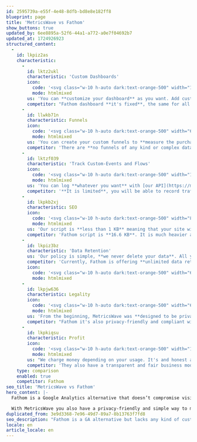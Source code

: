 ```yaml
---
id: 2595739a-e55f-4e48-8dfb-bd8e8e182ff8
blueprint: page
title: 'MetricsWave vs Fathom'
show_buttons: true
updated_by: 6ee8895a-52f6-44a1-a772-a0e7f04692b7
updated_at: 1724926923
structured_content:
  -
    id: lkpiz2as
    characteristic:
      -
        id: lktz2ukl
        characteristic: 'Custom Dashboards'
        icon:
          code: '<svg class="w-10 h-auto dark:text-orange-500" width="100px" height="100px" viewBox="0 0 24 24" fill="none" xmlns="http://www.w3.org/2000/svg"><g id="SVGRepo_bgCarrier" stroke-width="0"></g><g id="SVGRepo_tracurrentColorerCarrier" stroke-linecurrentcap="round" stroke-linejoin="round"></g><g id="SVGRepo_icurrentColoronCarrier"> <path d="M5.5 15.5C5.5 14.5572 5.5 14.0858 5.79289 13.7929C6.08579 13.5 6.55719 13.5 7.5 13.5H8.5C9.44281 13.5 9.91421 13.5 10.2071 13.7929C10.5 14.0858 10.5 14.5572 10.5 15.5V16.5C10.5 17.4428 10.5 17.9142 10.2071 18.2071C9.91421 18.5 9.44281 18.5 8.5 18.5C7.08579 18.5 6.37868 18.5 5.93934 18.0607C5.5 17.6213 5.5 16.9142 5.5 15.5Z" stroke="currentColor" stroke-width="1.5"></path> <path d="M5.5 8.5C5.5 7.08579 5.5 6.37868 5.93934 5.93934C6.37868 5.5 7.08579 5.5 8.5 5.5C9.44281 5.5 9.91421 5.5 10.2071 5.79289C10.5 6.08579 10.5 6.55719 10.5 7.5V8.5C10.5 9.44281 10.5 9.91421 10.2071 10.2071C9.91421 10.5 9.44281 10.5 8.5 10.5H7.5C6.55719 10.5 6.08579 10.5 5.79289 10.2071C5.5 9.91421 5.5 9.44281 5.5 8.5Z" stroke="currentColor" stroke-width="1.5"></path> <path d="M13.5 15.5C13.5 14.5572 13.5 14.0858 13.7929 13.7929C14.0858 13.5 14.5572 13.5 15.5 13.5H16.5C17.4428 13.5 17.9142 13.5 18.2071 13.7929C18.5 14.0858 18.5 14.5572 18.5 15.5C18.5 16.9142 18.5 17.6213 18.0607 18.0607C17.6213 18.5 16.9142 18.5 15.5 18.5C14.5572 18.5 14.0858 18.5 13.7929 18.2071C13.5 17.9142 13.5 17.4428 13.5 16.5V15.5Z" stroke="currentColor" stroke-width="1.5"></path> <path d="M13.5 7.5C13.5 6.55719 13.5 6.08579 13.7929 5.79289C14.0858 5.5 14.5572 5.5 15.5 5.5C16.9142 5.5 17.6213 5.5 18.0607 5.93934C18.5 6.37868 18.5 7.08579 18.5 8.5C18.5 9.44281 18.5 9.91421 18.2071 10.2071C17.9142 10.5 17.4428 10.5 16.5 10.5H15.5C14.5572 10.5 14.0858 10.5 13.7929 10.2071C13.5 9.91421 13.5 9.44281 13.5 8.5V7.5Z" stroke="currentColor" stroke-width="1.5"></path> <path d="M22 14C22 17.7712 22 19.6569 20.8284 20.8284C19.6569 22 17.7712 22 14 22" stroke="currentColor" stroke-width="1.5" stroke-linecurrentcap="round"></path> <path d="M10 22C6.22876 22 4.34315 22 3.17157 20.8284C2 19.6569 2 17.7712 2 14" stroke="currentColor" stroke-width="1.5" stroke-linecurrentcap="round"></path> <path d="M10 2C6.22876 2 4.34315 2 3.17157 3.17157C2 4.34315 2 6.22876 2 10" stroke="currentColor" stroke-width="1.5" stroke-linecurrentcap="round"></path> <path d="M14 2C17.7712 2 19.6569 2 20.8284 3.17157C22 4.34315 22 6.22876 22 10" stroke="currentColor" stroke-width="1.5" stroke-linecurrentcap="round"></path> </g></svg>'
          mode: htmlmixed
        us: 'You can **customize your dashboard** as you want. Add custom events, graphs, and more.'
        competitor: "Fathom dashboard **it's fixed**, the same for all businesses and applications."
      -
        id: llwkb71n
        characteristic: Funnels
        icon:
          code: '<svg class="w-10 h-auto dark:text-orange-500" width="64px" height="64px" viewBox="0 0 24 24" fill="none" xmlns="http://www.w3.org/2000/svg"><g id="SVGRepo_bgCarrier" stroke-width="0"></g><g id="SVGRepo_tracurrentColorerCarrier" stroke-linecurrentcap="round" stroke-linejoin="round"></g><g id="SVGRepo_icurrentColoronCarrier"> <path d="M19 3H5C3.58579 3 2.87868 3 2.43934 3.4122C2 3.8244 2 4.48782 2 5.81466V6.50448C2 7.54232 2 8.06124 2.2596 8.49142C2.5192 8.9216 2.99347 9.18858 3.94202 9.72255L6.85504 11.3624C7.49146 11.7206 7.80967 11.8998 8.03751 12.0976C8.51199 12.5095 8.80408 12.9935 8.93644 13.5872C9 13.8722 9 14.2058 9 14.8729L9 17.5424C9 18.452 9 18.9067 9.25192 19.2613C9.50385 19.6158 9.95128 19.7907 10.8462 20.1406C12.7248 20.875 13.6641 21.2422 14.3321 20.8244C15 20.4066 15 19.4519 15 17.5424V14.8729C15 14.2058 15 13.8722 15.0636 13.5872C15.1959 12.9935 15.488 12.5095 15.9625 12.0976C16.1903 11.8998 16.5085 11.7206 17.145 11.3624L20.058 9.72255C21.0065 9.18858 21.4808 8.9216 21.7404 8.49142C22 8.06124 22 7.54232 22 6.50448V5.81466C22 4.48782 22 3.8244 21.5607 3.4122C21.1213 3 20.4142 3 19 3Z" stroke="currentColor" stroke-width="1.5"></path> </g></svg>'
          mode: htmlmixed
        us: 'You can create your custom funnels to **measure the purchase process or registration**. See how they behave at a glance.'
        competitor: 'There are **no funnels of any kind or complex data visualizations**. There really is no good way to measure these processes.'
      -
        id: lktzf039
        characteristic: 'Track Custom-Events and Flows'
        icon:
          code: '<svg class="w-10 h-auto dark:text-orange-500" width="104px" height="104px" viewBox="0 0 24 24" fill="none" xmlns="http://www.w3.org/2000/svg"><g id="SVGRepo_bgCarrier" stroke-width="0"></g><g id="SVGRepo_tracurrentColorerCarrier" stroke-linecurrentcap="round" stroke-linejoin="round"></g><g id="SVGRepo_icurrentColoronCarrier"> <path d="M10 22C6.22876 22 4.34315 22 3.17157 20.8284C2 19.6569 2 18.7712 2 15" stroke="currentColor" stroke-width="1.5" stroke-linecurrentcap="round"></path> <path d="M22 15C22 18.7712 22 19.6569 20.8284 20.8284C19.6569 22 17.7712 22 14 22" stroke="currentColor" stroke-width="1.5" stroke-linecurrentcap="round"></path> <path d="M14 2C17.7712 2 19.6569 2 20.8284 3.17157C22 4.34315 22 5.22876 22 9" stroke="currentColor" stroke-width="1.5" stroke-linecurrentcap="round"></path> <path d="M10 2C6.22876 2 4.34315 2 3.17157 3.17157C2 4.34315 2 5.22876 2 9" stroke="currentColor" stroke-width="1.5" stroke-linecurrentcap="round"></path> <path d="M5.89243 14.0598C5.29748 13.3697 5 13.0246 5 12C5 10.9754 5.29747 10.6303 5.89242 9.94021C7.08037 8.56222 9.07268 7 12 7C14.9273 7 16.9196 8.56222 18.1076 9.94021C18.7025 10.6303 19 10.9754 19 12C19 13.0246 18.7025 13.3697 18.1076 14.0598C16.9196 15.4378 14.9273 17 12 17C9.07268 17 7.08038 15.4378 5.89243 14.0598Z" stroke="currentColor" stroke-width="1.5"></path> <currentcircurrentcle currentcx="12" currentcy="12" r="2" stroke="currentColor" stroke-width="1.5"></currentcircurrentcle> </g></svg>'
          mode: htmlmixed
        us: 'You can log **whatever you want** with [our API](https://metricswave.com/documentation/tracking/events). Deploys, forms, sales, signups or logins. Endless possibilities.'
        competitor: '**It is limited**, you will be able to record traffic and little else. You will have to use another tool for more complex cases.'
      -
        id: lkpkb2xj
        characteristic: SEO
        icon:
          code: '<svg class="w-10 h-auto dark:text-orange-500" width="89px" height="89px" viewBox="0 0 24 24" fill="none" xmlns="http://www.w3.org/2000/svg"><g id="SVGRepo_bgCarrier" stroke-width="0"></g><g id="SVGRepo_tracerCarrier" stroke-linecap="round" stroke-linejoin="round"></g><g id="SVGRepo_iconCarrier"> <path d="M12.0002 16C6.24021 16 5.21983 10.2595 5.03907 5.70647C4.98879 4.43998 4.96365 3.80673 5.43937 3.22083C5.91508 2.63494 6.48445 2.53887 7.62318 2.34674C8.74724 2.15709 10.2166 2 12.0002 2C13.7837 2 15.2531 2.15709 16.3771 2.34674C17.5159 2.53887 18.0852 2.63494 18.5609 3.22083C19.0367 3.80673 19.0115 4.43998 18.9612 5.70647C18.7805 10.2595 17.7601 16 12.0002 16Z" stroke="currentColor" stroke-width="1.5"></path> <path d="M11 8L12.5 6.5V10.5" stroke="currentColor" stroke-width="1.5" stroke-linecap="round" stroke-linejoin="round"></path> <path d="M19 5L19.9486 5.31621C20.9387 5.64623 21.4337 5.81124 21.7168 6.20408C22 6.59692 22 7.11873 21.9999 8.16234L21.9999 8.23487C21.9999 9.09561 21.9999 9.52598 21.7927 9.87809C21.5855 10.2302 21.2093 10.4392 20.4569 10.8572L17.5 12.5" stroke="currentColor" stroke-width="1.5"></path> <path d="M4.99994 5L4.05132 5.31621C3.06126 5.64623 2.56623 5.81124 2.2831 6.20408C1.99996 6.59692 1.99997 7.11873 2 8.16234L2 8.23487C2.00003 9.09561 2.00004 9.52598 2.20723 9.87809C2.41441 10.2302 2.79063 10.4392 3.54305 10.8572L6.49994 12.5" stroke="currentColor" stroke-width="1.5"></path> <path d="M12 16V19" stroke="currentColor" stroke-width="1.5" stroke-linecap="round"></path> <path d="M15.5 22H8.5L8.83922 20.3039C8.93271 19.8365 9.34312 19.5 9.8198 19.5H14.1802C14.6569 19.5 15.0673 19.8365 15.1608 20.3039L15.5 22Z" stroke="currentColor" stroke-width="1.5" stroke-linecap="round" stroke-linejoin="round"></path> <path d="M18 22H6" stroke="currentColor" stroke-width="1.5" stroke-linecap="round"></path> </g></svg>'
          mode: htmlmixed
        us: 'Our script is **less than 1 KB** meaning that your site will load faster and your page performance will be better.'
        competitor: 'Fathom script is **16.6 KB**. It is much heavier and could slow down the loading of your site and impair the user experience.'
      -
        id: lkpiz3bz
        characteristic: 'Data Retention'
        us: 'Our policy is simple, **we never delete your data**. All your data will be there until you delete your account.'
        competitor: 'Currently, Fathom is offering **unlimited data retention** for their paid plans.'
        icon:
          code: '<svg class="w-10 h-auto dark:text-orange-500" width="64px" height="64px" viewBox="0 0 24 24" fill="none" xmlns="http://www.w3.org/2000/svg"><g id="SVGRepo_bgCarrier" stroke-width="0"></g><g id="SVGRepo_tracurrentColorerCarrier" stroke-linecurrentcap="round" stroke-linejoin="round"></g><g id="SVGRepo_icurrentColoronCarrier"> <path d="M22 14V12C22 8.22876 22 6.34315 20.8284 5.17157C19.6569 4 17.7712 4 14 4H10C6.22876 4 4.34315 4 3.17157 5.17157C2 6.34315 2 8.22876 2 12V14C2 17.7712 2 19.6569 3.17157 20.8284C4.34315 22 6.22876 22 10 22H14" stroke="currentColor" stroke-width="1.5" stroke-linecurrentcap="round"></path> <path d="M7 4V2.5" stroke="currentColor" stroke-width="1.5" stroke-linecurrentcap="round"></path> <path d="M17 4V2.5" stroke="currentColor" stroke-width="1.5" stroke-linecurrentcap="round"></path> <currentcircurrentcle currentcx="18" currentcy="18" r="3" stroke="currentColor" stroke-width="1.5"></currentcircurrentcle> <path d="M20.5 20.5L22 22" stroke="currentColor" stroke-width="1.5" stroke-linecurrentcap="round"></path> <path d="M2.5 9H21.5" stroke="currentColor" stroke-width="1.5" stroke-linecurrentcap="round"></path> </g></svg>'
          mode: htmlmixed
      -
        id: lkpjw636
        characteristic: Legality
        icon:
          code: '<svg class="w-10 h-auto dark:text-orange-500" width="64px" height="64px" viewBox="0 0 24 24" fill="none" xmlns="http://www.w3.org/2000/svg"><g id="SVGRepo_bgCarrier" stroke-width="0"></g><g id="SVGRepo_tracerCarrier" stroke-linecap="round" stroke-linejoin="round"></g><g id="SVGRepo_iconCarrier"> <path d="M2 14C2 10.2288 2 8.34315 3.17157 7.17157C4.34315 6 6.22876 6 10 6H14C17.7712 6 19.6569 6 20.8284 7.17157C22 8.34315 22 10.2288 22 14C22 17.7712 22 19.6569 20.8284 20.8284C19.6569 22 17.7712 22 14 22H10C6.22876 22 4.34315 22 3.17157 20.8284C2 19.6569 2 17.7712 2 14Z" stroke="currentColor" stroke-width="1.5"></path> <path d="M16 6C16 4.11438 16 3.17157 15.4142 2.58579C14.8284 2 13.8856 2 12 2C10.1144 2 9.17157 2 8.58579 2.58579C8 3.17157 8 4.11438 8 6" stroke="currentColor" stroke-width="1.5"></path> <path d="M17 9C17 9.55228 16.5523 10 16 10C15.4477 10 15 9.55228 15 9C15 8.44772 15.4477 8 16 8C16.5523 8 17 8.44772 17 9Z" fill="currentColor"></path> <path d="M9 9C9 9.55228 8.55228 10 8 10C7.44772 10 7 9.55228 7 9C7 8.44772 7.44772 8 8 8C8.55228 8 9 8.44772 9 9Z" fill="currentColor"></path> </g></svg>'
          mode: htmlmixed
        us: 'From the beginning, MetricsWave was **designed to be privacy friendly and compliant with GDPR**.'
        competitor: "Fathom it's also privacy-friendly and compliant with european laws."
      -
        id: lkpkiqsu
        characteristic: Profit
        icon:
          code: '<svg class="w-10 h-auto dark:text-orange-500" width="122px" height="122px" viewBox="0 0 24 24" fill="none" xmlns="http://www.w3.org/2000/svg"><g id="SVGRepo_bgCarrier" stroke-width="0"></g><g id="SVGRepo_tracurrentColorerCarrier" stroke-linecurrentcap="round" stroke-linejoin="round"></g><g id="SVGRepo_icurrentColoronCarrier"> <path d="M12 22C17.5228 22 22 17.5228 22 12C22 6.47715 17.5228 2 12 2C6.47715 2 2 6.47715 2 12C2 13.5997 2.37562 15.1116 3.04346 16.4525C3.22094 16.8088 3.28001 17.2161 3.17712 17.6006L2.58151 19.8267C2.32295 20.793 3.20701 21.677 4.17335 21.4185L6.39939 20.8229C6.78393 20.72 7.19121 20.7791 7.54753 20.9565C8.88837 21.6244 10.4003 22 12 22Z" stroke="currentColor" stroke-width="1.5"></path> <path d="M12 15.3333C13.1046 15.3333 14 14.5871 14 13.6667C14 12.7462 13.1046 12 12 12C10.8954 12 10 11.2538 10 10.3333C10 9.41286 10.8954 8.66667 12 8.66667M12 15.3333C10.8954 15.3333 10 14.5871 10 13.6667M12 15.3333V16M12 8V8.66667M12 8.66667C13.1046 8.66667 14 9.41286 14 10.3333" stroke="currentColor" stroke-width="1.5" stroke-linecurrentcap="round"></path> </g></svg>'
          mode: htmlmixed
        us: "We charge money depending on your usage. It's and honest and fair business model. We don't sell or share your data."
        competitor: 'They also have a transparent and fair business model where you have to pay for usage.'
    type: comparison
    enabled: true
    competitor: Fathom
seo_title: 'MetricsWave vs Fathom'
hero_content: |-
  Fathom is a Google Analytics alternative that doesn’t compromise visitor privacy for data, but lacks any kind of customization or custom events to measure more complex flows.

  With MetricsWave you also have a privacy-friendly and simple way to measure your traffic, but it's customizable and you have an [API to measure everything](https://metricswave.com/documentation/tracking/events), not just traffic.
duplicated_from: 3e9d3368-7e96-49d7-89a7-8b13763f7fd8
seo_description: "Fathom is a GA alternative but lacks any kind of customization or custom events to measure complex flows. MetricsWave it's better in many ways."
locale: en
article_locale: en
---
```

